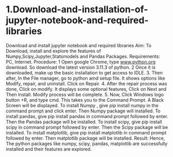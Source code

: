 # 1.Download-and-installation-of-jupyter-notebook-and-required-libraries
Download and install jupyter notebook and required libraries
Aim: To Download, install and explore the features of Numpy,Scipy,Jupyter,Statsmodels and Pandas Packages.
Requirements: PC, Internet.
Procedure:
1 Open google Chrome, type www.python.org download. So download the latest version 3.11.3 of python.
2 Once it is downloaded, make up the basic installation to get access to IDLE.
3. Then after, In the File manager, go to python amd setup file. It shows options like Modify, repair, and uninstall. Click on Repair.
4. After the repair process was done, Click on modify. It displays some optional features, Click on Next and Then Install. Modify process will be complete.
5. Now, Click Windows logo button +R, and type cmd. This takes you to the Command Prompt. A Black Screen will be displayed.
To install Numpy , give pip install numpy in the command prompt and click enter. Then Numpy package will installed.
To install pandas, give pip install pandas in command prompt followed by enter. Then the Pandas package will be installed.
To install scipy, give pip install scipy in command prompt followed by enter. Then the Scipy package will be installed.
To install matplotlib, give pip install matplotlib in command prompt followed by enter. Then matplotlib package will be installed.
Result: Hence, The python packages like numpy, scipy, pandas, matplotlib are successfully installed and their features are explored.
